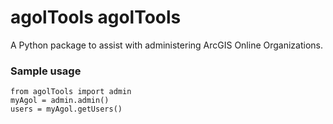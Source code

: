 agolTools
agolTools
=========

A Python package to assist with administering ArcGIS Online Organizations.

### Sample usage
 
    from agolTools import admin
    myAgol = admin.admin()
    users = myAgol.getUsers()